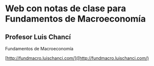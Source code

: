# Web con notas de clase para Fundamentos de Macroeconomía
## Profesor Luis Chancí

Fundamentos de Macroeconomía

[http://fundmacro.luischanci.com/]([http://fundmacro.luischanci.com/)
